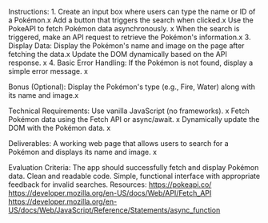 Instructions:
1. 
Create an input box where users can type the name or ID of a Pokémon.x
Add a button that triggers the search when clicked.x
Use the PokeAPI to fetch Pokémon data asynchronously. x
When the search is triggered, make an API request to retrieve the Pokémon's information.x
3. Display Data:
Display the Pokémon's name and image on the page after fetching the data.x
Update the DOM dynamically based on the API response. x
4. Basic Error Handling:
If the Pokémon is not found, display a simple error message. x

Bonus (Optional):
Display the Pokémon's type (e.g., Fire, Water) along with its name and image.x

Technical Requirements:
Use vanilla JavaScript (no frameworks). x
Fetch Pokémon data using the Fetch API or async/await. x
Dynamically update the DOM with the Pokémon data. x

Deliverables:
A working web page that allows users to search for a Pokémon and displays its name and image. x

Evaluation Criteria:
The app should successfully fetch and display Pokémon data.
Clean and readable code.
Simple, functional interface with appropriate feedback for invalid searches.
Resources:
https://pokeapi.co/
https://developer.mozilla.org/en-US/docs/Web/API/Fetch_API
https://developer.mozilla.org/en-US/docs/Web/JavaScript/Reference/Statements/async_function